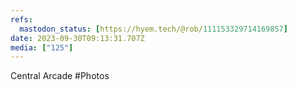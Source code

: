 ```yaml
---
refs:
  mastodon_status: [https://hyem.tech/@rob/111153329714169857]
date: 2023-09-30T09:13:31.707Z
media: ["125"]
---
```


Central Arcade #Photos
